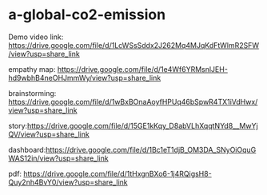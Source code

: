 # a-global-co2-emission

Demo video link: https://drive.google.com/file/d/1LcWSsSddx2J262Mq4MJqKdFtWlmR2SFW/view?usp=share_link

empathy map: https://drive.google.com/file/d/1e4Wf6YRMsnlJEH-hd9wbhB4neOHJmmWy/view?usp=share_link

brainstorming: https://drive.google.com/file/d/1wBxBOnaAoyfHPUq46bSpwR4TX1iVdHwx/view?usp=share_link

story:https://drive.google.com/file/d/15GE1kKqy_D8abVLhXqqtNYd8__MwYjQV/view?usp=share_link

dashboard:https://drive.google.com/file/d/1Bc1eT1djB_OM3DA_SNyOiOquGWAS12in/view?usp=share_link

pdf: https://drive.google.com/file/d/1tHxgnBXo6-1j4RQigsH8-Quy2nh4BvY0/view?usp=share_link
